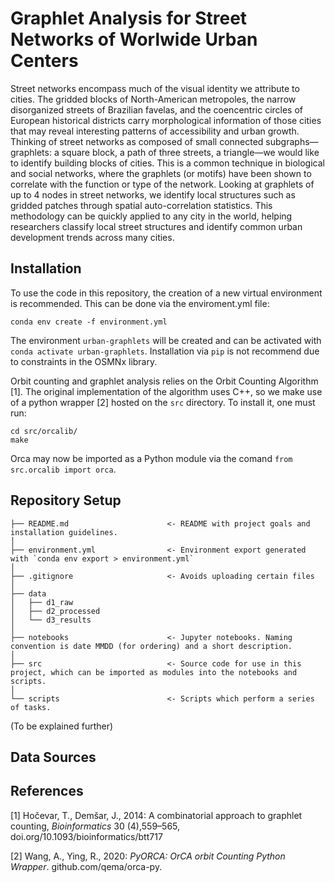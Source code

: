 # Graphlet Analysis for Street Networks of Worlwide Urban Centers

Street networks encompass much of the visual identity we attribute to cities. The gridded blocks of North-American metropoles, the narrow disorganized streets of Brazilian favelas, and the coencentric circles of European historical districts carry morphological information of those cities that may reveal interesting patterns of accessibility and urban growth. Thinking of street networks as composed of small connected subgraphs—graphlets: a square block, a path of three streets, a triangle—we would like to identify building blocks of cities. This is a common technique in biological and social networks, where the graphlets (or motifs) have been shown to correlate with the function or type of the network. Looking at graphlets of up to 4 nodes in street networks, we identify local structures such as gridded patches through spatial auto-correlation statistics. This methodology can be quickly applied to any city in the world, helping researchers classify local street structures and identify common urban development trends across many cities.

## Installation

To use the code in this repository, the creation of a new virtual environment is recommended. This can be done via the enviroment.yml file:
```
conda env create -f environment.yml
```
The environment `urban-graphlets` will be created and can be activated with `conda activate urban-graphlets`. Installation via `pip` is not recommend due to constraints in the OSMNx library.

Orbit counting and graphlet analysis relies on the Orbit Counting Algorithm [1]. The original implementation of the algorithm uses C++, so we make use of a python wrapper [2] hosted on the `src` directory. To install it, one must run:
```
cd src/orcalib/
make
```
Orca may now be imported as a Python module via the comand `from src.orcalib import orca`.

## Repository Setup

```
├── README.md                      <- README with project goals and installation guidelines.
│
├── environment.yml                <- Environment export generated with `conda env export > environment.yml`
│
├── .gitignore                     <- Avoids uploading certain files
│
├── data
│   ├── d1_raw               
│   ├── d2_processed
│   └── d3_results
│
├── notebooks                      <- Jupyter notebooks. Naming convention is date MMDD (for ordering) and a short description.
│
├── src                            <- Source code for use in this project, which can be imported as modules into the notebooks and scripts.
│
└── scripts                        <- Scripts which perform a series of tasks.

```

(To be explained further)

## Data Sources

## References

[1] Hočevar, T., Demšar, J., 2014: A combinatorial approach to graphlet counting, _Bioinformatics_ 30 (4),559–565, doi.org/10.1093/bioinformatics/btt717

[2] Wang, A., Ying, R., 2020: _PyORCA: OrCA orbit Counting Python Wrapper_. github.com/qema/orca-py.
